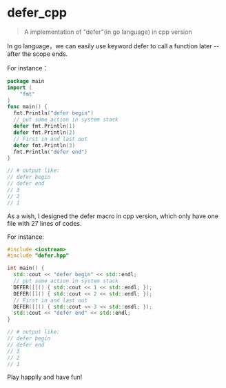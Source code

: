 # defer_cpp
> A implementation of "defer"(in go language) in cpp version 

In go language，we can easily use keyword defer to call a function later -- after the scope ends.

For instance：
```go
package main
import (
    "fmt"
)
func main() {
  fmt.Println("defer begin")
  // put some action in system stack
  defer fmt.Println(1)
  defer fmt.Println(2)
  // First in and last out
  defer fmt.Println(3)
  fmt.Println("defer end")
}

// # output like:
// defer begin
// defer end
// 3
// 2
// 1
```

As a wish, I designed the defer macro in cpp version, which only have one file with 27 lines of codes.

For instance:
```cpp
#include <iostream>
#include "defer.hpp"

int main() {
  std::cout << "defer begin" << std::endl;
  // put some action in system stack
  DEFER([]() { std::cout << 1 << std::endl; });
  DEFER([]() { std::cout << 2 << std::endl; });
  // First in and last out
  DEFER([]() { std::cout << 3 << std::endl; });
  std::cout << "defer end" << std::endl;
}

// # output like:
// defer begin
// defer end
// 3
// 2
// 1
```

Play happily and have fun!
